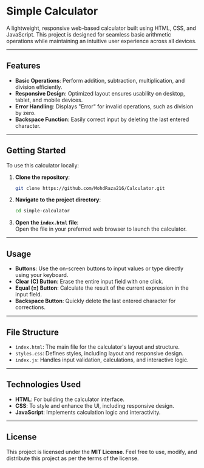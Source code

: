 # Simple Calculator

A lightweight, responsive web-based calculator built using HTML, CSS, and JavaScript. This project is designed for seamless basic arithmetic operations while maintaining an intuitive user experience across all devices.

---

## Features

- **Basic Operations**: Perform addition, subtraction, multiplication, and division efficiently.  
- **Responsive Design**: Optimized layout ensures usability on desktop, tablet, and mobile devices.  
- **Error Handling**: Displays "Error" for invalid operations, such as division by zero.  
- **Backspace Function**: Easily correct input by deleting the last entered character.  

---

## Getting Started

To use this calculator locally:  

1. **Clone the repository**:  
   ```bash
   git clone https://github.com/MohdRaza216/Calculator.git
   ```  

2. **Navigate to the project directory**:  
   ```bash
   cd simple-calculator
   ```  

3. **Open the `index.html` file**:  
   Open the file in your preferred web browser to launch the calculator.

---

## Usage

- **Buttons**: Use the on-screen buttons to input values or type directly using your keyboard.  
- **Clear (C) Button**: Erase the entire input field with one click.  
- **Equal (=) Button**: Calculate the result of the current expression in the input field.  
- **Backspace Button**: Quickly delete the last entered character for corrections.

---

## File Structure

- `index.html`: The main file for the calculator's layout and structure.  
- `styles.css`: Defines styles, including layout and responsive design.  
- `index.js`: Handles input validation, calculations, and interactive logic.

---

## Technologies Used

- **HTML**: For building the calculator interface.  
- **CSS**: To style and enhance the UI, including responsive design.  
- **JavaScript**: Implements calculation logic and interactivity.  

---

## License

This project is licensed under the **MIT License**. Feel free to use, modify, and distribute this project as per the terms of the license.

